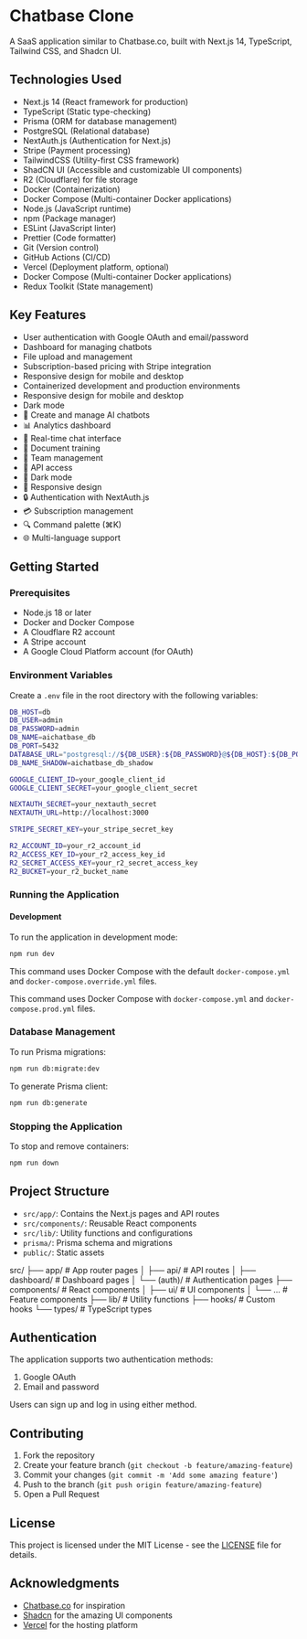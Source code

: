 # Chatbase Clone

A SaaS application similar to Chatbase.co, built with Next.js 14, TypeScript, Tailwind CSS, and Shadcn UI.

## Technologies Used

- Next.js 14 (React framework for production)
- TypeScript (Static type-checking)
- Prisma (ORM for database management)
- PostgreSQL (Relational database)
- NextAuth.js (Authentication for Next.js)
- Stripe (Payment processing)
- TailwindCSS (Utility-first CSS framework)
- ShadCN UI (Accessible and customizable UI components)
- R2 (Cloudflare) for file storage
- Docker (Containerization)
- Docker Compose (Multi-container Docker applications)
- Node.js (JavaScript runtime)
- npm (Package manager)
- ESLint (JavaScript linter)
- Prettier (Code formatter)
- Git (Version control)
- GitHub Actions (CI/CD)
- Vercel (Deployment platform, optional)
- Docker Compose (Multi-container Docker applications)
- Redux Toolkit (State management)

## Key Features

- User authentication with Google OAuth and email/password
- Dashboard for managing chatbots
- File upload and management
- Subscription-based pricing with Stripe integration
- Responsive design for mobile and desktop
- Containerized development and production environments
- Responsive design for mobile and desktop
- Dark mode
- 🤖 Create and manage AI chatbots
- 📊 Analytics dashboard
- 💬 Real-time chat interface
- 📝 Document training
- 👥 Team management
- 🔑 API access
- 🌙 Dark mode
- 📱 Responsive design
- 🔒 Authentication with NextAuth.js
- 💳 Subscription management
- 🔍 Command palette (⌘K)
- 🌐 Multi-language support

## Getting Started

### Prerequisites

- Node.js 18 or later
- Docker and Docker Compose
- A Cloudflare R2 account
- A Stripe account
- A Google Cloud Platform account (for OAuth)

### Environment Variables

Create a `.env` file in the root directory with the following variables:

```bash
DB_HOST=db
DB_USER=admin
DB_PASSWORD=admin
DB_NAME=aichatbase_db
DB_PORT=5432
DATABASE_URL="postgresql://${DB_USER}:${DB_PASSWORD}@${DB_HOST}:${DB_PORT}/${DB_NAME}?schema=public"
DB_NAME_SHADOW=aichatbase_db_shadow

GOOGLE_CLIENT_ID=your_google_client_id
GOOGLE_CLIENT_SECRET=your_google_client_secret

NEXTAUTH_SECRET=your_nextauth_secret
NEXTAUTH_URL=http://localhost:3000

STRIPE_SECRET_KEY=your_stripe_secret_key

R2_ACCOUNT_ID=your_r2_account_id
R2_ACCESS_KEY_ID=your_r2_access_key_id
R2_SECRET_ACCESS_KEY=your_r2_secret_access_key
R2_BUCKET=your_r2_bucket_name
```

### Running the Application

#### Development

To run the application in development mode:

```bash
npm run dev
```

This command uses Docker Compose with the default `docker-compose.yml` and `docker-compose.override.yml` files.

This command uses Docker Compose with `docker-compose.yml` and `docker-compose.prod.yml` files.

### Database Management

To run Prisma migrations:

```bash
npm run db:migrate:dev
```

To generate Prisma client:

```bash
npm run db:generate
```

### Stopping the Application

To stop and remove containers:

```bash
npm run down
```

## Project Structure

- `src/app/`: Contains the Next.js pages and API routes
- `src/components/`: Reusable React components
- `src/lib/`: Utility functions and configurations
- `prisma/`: Prisma schema and migrations
- `public/`: Static assets

src/
├── app/ # App router pages
│ ├── api/ # API routes
│ ├── dashboard/ # Dashboard pages
│ └── (auth)/ # Authentication pages
├── components/ # React components
│ ├── ui/ # UI components
│ └── ... # Feature components
├── lib/ # Utility functions
├── hooks/ # Custom hooks
└── types/ # TypeScript types

## Authentication

The application supports two authentication methods:

1. Google OAuth
2. Email and password

Users can sign up and log in using either method.

## Contributing

1. Fork the repository
2. Create your feature branch (`git checkout -b feature/amazing-feature`)
3. Commit your changes (`git commit -m 'Add some amazing feature'`)
4. Push to the branch (`git push origin feature/amazing-feature`)
5. Open a Pull Request

## License

This project is licensed under the MIT License - see the [LICENSE](LICENSE) file for details.

## Acknowledgments

- [Chatbase.co](https://chatbase.co) for inspiration
- [Shadcn](https://twitter.com/shadcn) for the amazing UI components
- [Vercel](https://vercel.com) for the hosting platform
